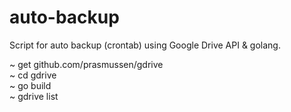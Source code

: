 # auto-backup
Script for auto backup (crontab) using Google Drive API &amp; golang.

~ get github.com/prasmussen/gdrive <br>
~ cd gdrive <br>
~ go build <br>
~ gdrive list <br>
